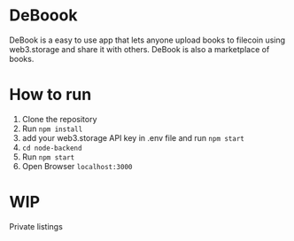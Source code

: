 # DeBoook

DeBook is a easy to use app that lets anyone upload books to filecoin using web3.storage and share it with others. DeBook is also a marketplace of books.

# How to run

1. Clone the repository
2. Run `npm install`
3. add your web3.storage API key in .env file and run `npm start`
4. `cd node-backend`
5. Run `npm start`
6. Open Browser `localhost:3000`

# WIP

Private listings
